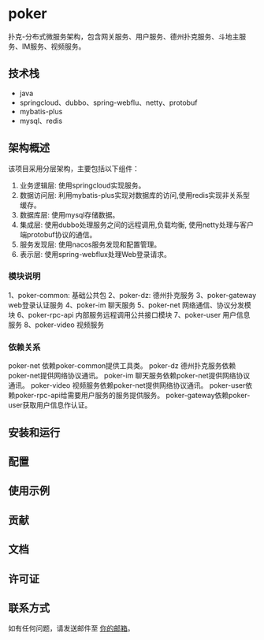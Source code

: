 # poker
扑克-分布式微服务架构，包含网关服务、用户服务、德州扑克服务、斗地主服务、IM服务、视频服务。
## 技术栈
- java
- springcloud、dubbo、spring-webflu、netty、protobuf
- mybatis-plus
- mysql、redis

## 架构概述

该项目采用分层架构，主要包括以下组件：

1. 业务逻辑层: 使用springcloud实现服务。
2. 数据访问层: 利用mybatis-plus实现对数据库的访问,使用redis实现非关系型缓存。
3. 数据库层: 使用mysql存储数据。
4. 集成层: 使用dubbo处理服务之间的远程调用,负载均衡, 使用netty处理与客户端protobuf协议的通信。
5. 服务发现层: 使用nacos服务发现和配置管理。
6. 表示层: 使用spring-webflux处理Web登录请求。

### 模块说明
1、poker-common: 基础公共包
2、poker-dz: 德州扑克服务
3、poker-gateway web登录认证服务
4、poker-im 聊天服务
5、poker-net 网络通信、协议分发模块
6、poker-rpc-api 内部服务远程调用公共接口模块
7、poker-user 用户信息服务
8、poker-video 视频服务

### 依赖关系
poker-net 依赖poker-common提供工具类。
poker-dz 德州扑克服务依赖poker-net提供网络协议通讯。
poker-im 聊天服务依赖poker-net提供网络协议通讯。
poker-video 视频服务依赖poker-net提供网络协议通讯。
poker-user依赖poker-rpc-api给需要用户服务的服务提供服务。
poker-gateway依赖poker-user获取用户信息作认证。


## 安装和运行

## 配置

## 使用示例

## 贡献

## 文档

## 许可证

## 联系方式
如有任何问题，请发送邮件至 [你的邮箱](zcg1011713962@163.com)。